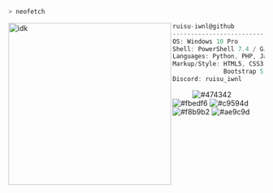 ```zsh
> neofetch
```

<img align="left" src="https://static.wikia.nocookie.net/schedule-1/images/5/53/Benji_Mugshot.png/revision/latest?cb=20250403014259" alt="idk" width="320" /> 

```csharp
ruisu-iwnl@github
-------------------------
OS: Windows 10 Pro
Shell: PowerShell 7.4 / Git Bash
Languages: Python, PHP, JavaScript
Markup/Style: HTML5, CSS3, Tailwind CSS,
              Bootstrap 5
Discord: ruisu_iwnl
```

<p align="left">
  &nbsp; &nbsp; &nbsp; &nbsp; &nbsp;
  <img alt="#474342" src="https://singlecolorimage.com/get/474342/25x20" />
  <img alt="#fbedf6" src="https://singlecolorimage.com/get/fbedf6/25x20" />
  <img alt="#c9594d" src="https://singlecolorimage.com/get/c9594d/25x20" />
  <img alt="#f8b9b2" src="https://singlecolorimage.com/get/f8b9b2/25x20" />
  <img alt="#ae9c9d" src="https://singlecolorimage.com/get/ae9c9d/25x20" />
</p>
